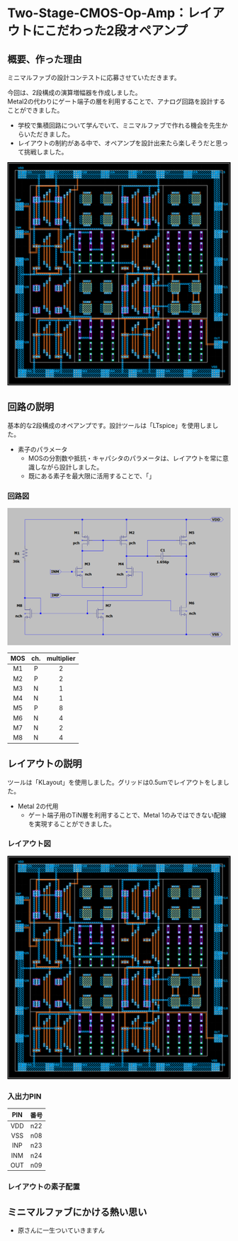 # Two-Stage-CMOS-Op-Amp：レイアウトにこだわった2段オペアンプ

## 概要、作った理由
ミニマルファブの設計コンテストに応募させていただきます。  

今回は、2段構成の演算増幅器を作成しました。  
Metal2の代わりにゲート端子の層を利用することで、アナログ回路を設計することができました。

- 学校で集積回路について学んでいて、ミニマルファブで作れる機会を先生からいただきました。  
- レイアウトの制約がある中で、オペアンプを設計出来たら楽しそうだと思って挑戦しました。

<img src="images/layout.png" alt="op-amp layout" title="op-amp layout">

## 回路の説明
基本的な2段構成のオペアンプです。設計ツールは「LTspice」を使用しました。

- 素子のパラメータ
  - MOSの分割数や抵抗・キャパシタのパラメータは、レイアウトを常に意識しながら設計しました。
  - 既にある素子を最大限に活用することで、「」

### 回路図
<img src="images/schematic.png" alt="op-amp schematic" title="op-amp schematic" >

| MOS | ch. | multiplier |
:---:|:---:|:---:
|M1 |P |2 |
|M2 |P |2 |
|M3 |N |1 |
|M4 |N |1 |
|M5 |P |8 |
|M6 |N |4 |
|M7 |N |2 |
|M8 |N |4 |

## レイアウトの説明
ツールは「KLayout」を使用しました。グリッドは0.5umでレイアウトをしました。

- Metal 2の代用
  - ゲート端子用のTiN層を利用することで、Metal 1のみではできない配線を実現することができました。

### レイアウト図
<img src="images/layout.png" alt="op-amp layout" title="op-amp layout">

### 入出力PIN
| PIN | 番号 |
:---:|:---:|
|VDD |n22 |
|VSS |n08 |
|INP |n23 |
|INM |n24 |
|OUT |n09 |

### レイアウトの素子配置

## ミニマルファブにかける熱い思い
- 原さんに一生ついていきますん
